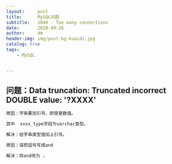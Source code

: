 ```yaml
---
layout:     post
title:      MySQL问题
subtitle:   1040 - Too many connections
date:       2020-09-26
author:     dm
header-img: img/post-bg-kuaidi.jpg
catalog: true
tags:
    - MySQL


---
```




## 问题：Data truncation: Truncated incorrect DOUBLE value: '?XXXX'

``` tex
原因：字串要加引号，即使是数值。

其中  xxxx_type字段为varchar类型。 

解决：给字串类型值加上引号。

原因：误把逗号写成and

解决：将and改为 ，
```

